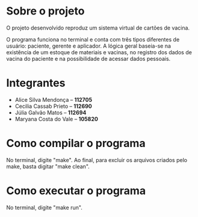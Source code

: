# Sobre o projeto
O projeto desenvolvido reproduz um sistema virtual de cartões de vacina.

O programa funciona no terminal e conta com três tipos diferentes de usuário: paciente, gerente e aplicador. A lógica geral baseia-se na existência de um estoque de materiais e vacinas, no registro dos dados de vacina do paciente e na possibilidade de acessar dados pessoais.

# Integrantes
- Alice Silva Mendonça – **112705**
- Cecilia Cassab Prieto – **112690**
- Júlia Galvão Matos – **112694**
- Maryana Costa do Vale – **105820**

# Como compilar o programa
No terminal, digite "make".
Ao final, para excluir os arquivos criados pelo make, basta digitar "make clean".

# Como executar o programa
No terminal, digite "make run".